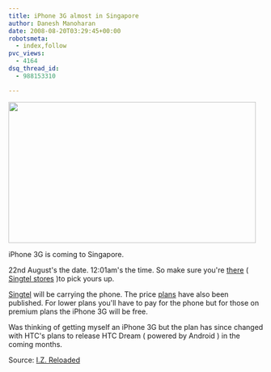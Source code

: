 ```yaml
---
title: iPhone 3G almost in Singapore
author: Danesh Manoharan
date: 2008-08-20T03:29:45+00:00
robotsmeta:
  - index,follow
pvc_views:
  - 4164
dsq_thread_id:
  - 988153310

---
```

[<img loading="lazy" class="alignnone size-medium wp-image-816" title="apple-iphone-3g-singtel" src="/wp-content/uploads/2008/08/apple-iphone-3g-singtel.jpg" alt="" width="489" height="279" />][1]

iPhone 3G is coming to Singapore.

22nd August's the date. 12:01am's the time. So make sure you're [there][2] ( [Singtel stores][3] )to pick yours up.

[Singtel][4] will be carrying the phone. The price [plans][5] have also been published. For lower plans you'll have to pay for the phone but for those on premium plans the iPhone 3G will be free.

Was thinking of getting myself an iPhone 3G but the plan has since changed with HTC's plans to release HTC Dream ( powered by Android ) in the coming months.

Source: [I.Z. Reloaded][5]

 [1]: /wp-content/uploads/2008/08/apple-iphone-3g-singtel.jpg
 [2]: http://izreloaded.blogspot.com/2008/08/exclusive-singtel-iphone-updates.html
 [3]: http://home.singtel.com/customer_service/cust_serv_locateus_iphone3g.asp
 [4]: http://home.singtel.com/singtel/index.html#iphone
 [5]: http://izreloaded.blogspot.com/2008/08/official-singtel-iphone-3g-price-plans.html